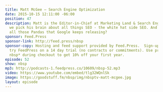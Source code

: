 ```yaml
---
title: Matt McGee — Search Engine Optimization
date: 2015-10-15 12:11:00 -06:00
position: 47
description: Matt is the Editor-in-Chief at Marketing Land & Search Engine Land so
  we pick his brain about all things SEO - the white hat side SEO. And what’s up with
  all those Pandas that Google keeps releasing?
sponsor: Feed.Press
sponsor-link: http://feed.press/nbsp
sponsor-copy: Hosting and feed support provided by Feed.Press.  Sign-up today and
  try FeedPress on a 14 day trial (no contracts or commitments). Use promo code *
  nbsp* during checkout to get 10% off your first year.
episode: 52
show: nbsp
mp3: http://podcasts-1.feedpress.co/10609/nbsp-52.mp3
video: https://www.youtube.com/embed/tlg32WQnlSk
image: https://goodstuff.fm/nbsp/img/nbsptv-matt-mcgee.jpg
layout: episode
---
```


